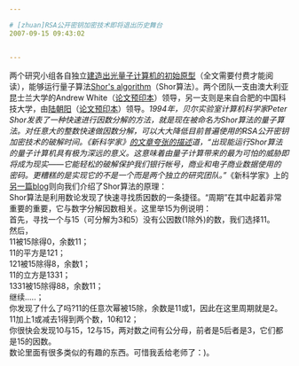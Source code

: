 ```yaml
---

# [zhuan]RSA公开密钥加密技术即将退出历史舞台
2007-09-15 09:43:02


---
```



<div class="intro">			两个研究小组各自独立<a target=_blank href="http://technology.newscientist.com/article/mg19526216.700">建造出光量子计算机的初始原型</a>（全文需要付费才能阅读），能够运行量子算法<a target=_blank href="http://en.wikipedia.org/wiki/Shor%27s_algorithm">Shor's algorithm</a>（Shor算法）。两个团队一支由澳大利亚昆士兰大学的Andrew White（<a target=_blank href="http://arxiv.org/pdf/0705.1398">论文预印本</a>）领导，另一支则是来自合肥的中国科技大学，由<a target=_blank href="http://lixy.ustc.edu.cn/detail.php?siteid=996&amp;tplset=schoolc1&amp;postid=15927">陆朝阳</a>（<a target=_blank href="http://arxiv.org/pdf/0705.1684">论文预印本</a>）领导。<i>1994年，贝尔实验室计算机科学家Peter Shor发表了一种快速进行因数分解的方法，就是现在被命名为Shor算法的量子算法。对任意大的整数快速做因数分解，可以大大降低目前普遍使用的RSA公开密钥加密技术的破解时间。《新科学家》<a target=_blank href="http://it.slashdot.org/it/07/09/13/1720251.shtml">的文章夸张的描述</a>道，“出现能运行Shor算法的量子计算机具有极为深远的意义。这意味着由量子计算带来的最为可怕的威胁即将成为现实——它能轻松的破解保护我们银行帐号，商业和电子商业数据使用的密码。更糟糕的是实现它的不是一个而是两个独立的研究团队。”</i>《新科学家》上的<a target=_blank href="http://www.newscientist.com/blog/technology/2007/09/how-quantum-computer-factorises-numbers.html">另一篇blog</a>则向我们介绍了Shor算法的原理：		</div>			<div class="full">			Shor算法是利用数论发现了快速寻找质因数的一条捷径。“周期”在其中起着非常重要的重要，它与数字分解因数相关。这里举15为例说明：<br />
首先，寻找一个与15（可分解为3和5）没有公因数(1除外)的数，我们选择11。<br />
然后，<br />
11被15除得0，余数11；<br />
11的平方是121；<br />
121被15除得8，余数1；<br />
11的立方是1331；<br />
1331被15除得88，余数11；<br />
继续.....；<br />
你发现了什么了吗?11的任意次幂被15除，余数是11或1，因此在这里周期就是2。<br />
11加上1或减去1得到两个数，10和12；<br />
你很快会发现10与15，12与15，两对数之间有公分母，前者是5后者是3，它们都是15的因数。<br />
数论里面有很多类似的有趣的东西。可惜我丢给老师了：)。		</div>